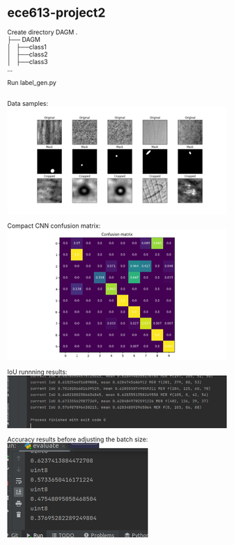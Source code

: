 # ece613-project2

Create directory DAGM
.   <br />
├── DAGM<br />
│    ├──class1<br />
│    ├──class2<br />
│    ├──class3<br />
       ...<br />
  
Run label_gen.py<br />
<br />

Data samples:<br />
![alt text](https://github.com/frankdede/ece613-project2/blob/4-sampler-%2B-compact-cnn/data.png)

Compact CNN confusion matrix:<br />
![alt text](https://github.com/frankdede/ece613-project2/blob/4-sampler-%2B-compact-cnn/cnnconfusion.png)

IoU runnning results:<br />
![alt text](https://github.com/frankdede/ece613-project2/blob/4-sampler-%2B-compact-cnn/IoUresult.png)

Accuracy results before adjusting the batch size:<br />
![alt text](https://github.com/frankdede/ece613-project2/blob/4-sampler-%2B-compact-cnn/Accuracy-result.png)
